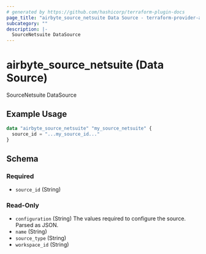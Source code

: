 ```yaml
---
# generated by https://github.com/hashicorp/terraform-plugin-docs
page_title: "airbyte_source_netsuite Data Source - terraform-provider-airbyte"
subcategory: ""
description: |-
  SourceNetsuite DataSource
---
```


# airbyte_source_netsuite (Data Source)

SourceNetsuite DataSource

## Example Usage

```terraform
data "airbyte_source_netsuite" "my_source_netsuite" {
  source_id = "...my_source_id..."
}
```

<!-- schema generated by tfplugindocs -->
## Schema

### Required

- `source_id` (String)

### Read-Only

- `configuration` (String) The values required to configure the source. Parsed as JSON.
- `name` (String)
- `source_type` (String)
- `workspace_id` (String)
